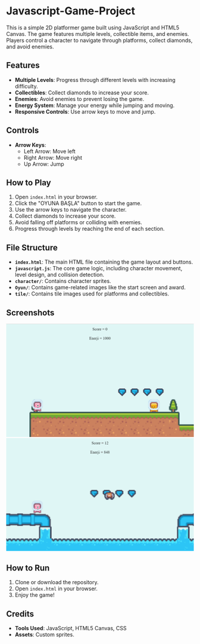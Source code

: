 # Javascript-Game-Project

This is a simple 2D platformer game built using JavaScript and HTML5 Canvas. The game features multiple levels, collectible items, and enemies. Players control a character to navigate through platforms, collect diamonds, and avoid enemies.

## Features

- **Multiple Levels**: Progress through different levels with increasing difficulty.
- **Collectibles**: Collect diamonds to increase your score.
- **Enemies**: Avoid enemies to prevent losing the game.
- **Energy System**: Manage your energy while jumping and moving.
- **Responsive Controls**: Use arrow keys to move and jump.

## Controls

- **Arrow Keys**:
  - Left Arrow: Move left
  - Right Arrow: Move right
  - Up Arrow: Jump

## How to Play

1. Open `index.html` in your browser.
2. Click the "OYUNA BAŞLA" button to start the game.
3. Use the arrow keys to navigate the character.
4. Collect diamonds to increase your score.
5. Avoid falling off platforms or colliding with enemies.
6. Progress through levels by reaching the end of each section.

## File Structure

- **`index.html`**: The main HTML file containing the game layout and buttons.
- **`javascript.js`**: The core game logic, including character movement, level design, and collision detection.
- **`character/`**: Contains character sprites.
- **`Oyun/`**: Contains game-related images like the start screen and award.
- **`tile/`**: Contains tile images used for platforms and collectibles.

## Screenshots

![Screenshot 1](/jsgame.jpeg)
![Screenshot 2](/jsgame2.jpeg)

## How to Run

1. Clone or download the repository.
2. Open `index.html` in your browser.
3. Enjoy the game!

## Credits

- **Tools Used**: JavaScript, HTML5 Canvas, CSS
- **Assets**: Custom sprites.
